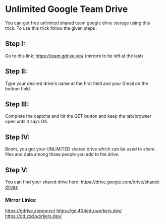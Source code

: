 # Unlimited Google Team Drive

You can get free unlimited shared team google drive storage using this trick. To use this trick follow the given steps :

## Step I:
Go to this link: https://team.gdrive.vip/ (mirrors to be left at the last)

## Step II:
Type your desired drive's name at the first field and your Gmail on the bottom field.

## Step III:
Complete the captcha and hit the GET button and keep the tab/browser open until it says OK.

## Step IV:
Boom, you got your UNLIMITED shared drive which can be used to share files and data among those people you add to the drive.

## Step V:
You can find your shared drive here: https://drive.google.com/drive/shared-drives

### Mirror Links:

https://gdrive.zppcw.cn/
https://gd.404edu.workers.dev/
https://gd.zxd.workers.dev/
